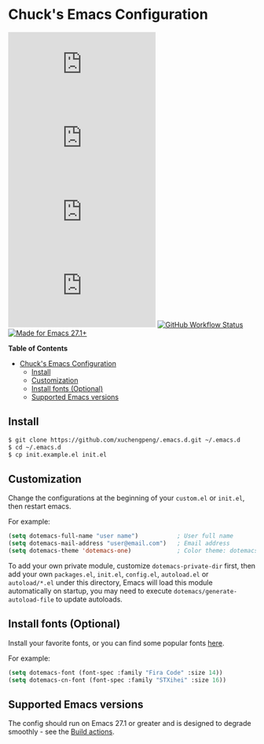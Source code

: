 # Chuck's Emacs Configuration

[![Releases](https://img.shields.io/github/v/release/xuchengpeng/.emacs.d?style=for-the-badge)](https://github.com/xuchengpeng/.emacs.d/releases/latest)
[![Last commit](https://img.shields.io/github/last-commit/xuchengpeng/.emacs.d?style=for-the-badge)](https://github.com/xuchengpeng/.emacs.d/pulse)
[![License](https://img.shields.io/github/license/xuchengpeng/.emacs.d?style=for-the-badge)](https://github.com/xuchengpeng/.emacs.d/blob/main/LICENSE)
[![Repo size](https://img.shields.io/github/repo-size/xuchengpeng/.emacs.d?style=for-the-badge)](https://github.com/xuchengpeng/.emacs.d)
[![GitHub Workflow Status](https://img.shields.io/github/actions/workflow/status/xuchengpeng/.emacs.d/test.yml?style=for-the-badge)](https://github.com/xuchengpeng/.emacs.d/actions)
[![Made for Emacs 27.1+](https://img.shields.io/badge/Made_for-Emacs_27.1+-blueviolet.svg?style=for-the-badge)](https://www.gnu.org/software/emacs/)

<!-- markdown-toc start - Don't edit this section. Run M-x markdown-toc-refresh-toc -->
**Table of Contents**

- [Chuck's Emacs Configuration](#chucks-emacs-configuration)
  - [Install](#install)
  - [Customization](#customization)
  - [Install fonts (Optional)](#install-fonts-optional)
  - [Supported Emacs versions](#supported-emacs-versions)

<!-- markdown-toc end -->

## Install

```sh
$ git clone https://github.com/xuchengpeng/.emacs.d.git ~/.emacs.d
$ cd ~/.emacs.d
$ cp init.example.el init.el
```

## Customization

Change the configurations at the beginning of your `custom.el` or `init.el`, then restart emacs.

For example:
```el
(setq dotemacs-full-name "user name")           ; User full name
(setq dotemacs-mail-address "user@email.com")   ; Email address
(setq dotemacs-theme 'dotemacs-one)             ; Color theme: dotemacs-one, dotemacs-one-light...
```

To add your own private module, customize `dotemacs-private-dir` first, then add your own `packages.el`, `init.el`, `config.el`, `autoload.el` or `autoload/*.el` under this directory, Emacs will load this module automatically on startup, you may need to execute `dotemacs/generate-autoload-file` to update autoloads.

## Install fonts (Optional)

Install your favorite fonts, or you can find some popular fonts [here](https://github.com/xuchengpeng/fonts).

For example:
```el
(setq dotemacs-font (font-spec :family "Fira Code" :size 14))
(setq dotemacs-cn-font (font-spec :family "STXihei" :size 16))
```

## Supported Emacs versions

The config should run on Emacs 27.1 or greater and is designed to degrade smoothly - see the [Build actions](https://github.com/xuchengpeng/.emacs.d/actions).
